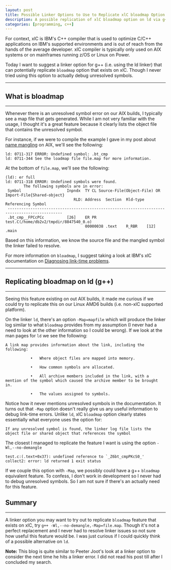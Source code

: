 ```yaml
---
layout: post
title: Possible Linker Options to Use to Replicate xlC bloadmap Option on ld
description: A possible replication of xlC bloadmap option on ld via g++ to debug undefined symbols
categories: [programming, c++]
---
```


For context, xlC is IBM's C++ compiler that is used to optimize C/C++ applications on IBM's supported environments 
and is out of reach from the hands of the average developer. xlC compiler is typically only 
used on AIX systems or on mainframes running z/OS or Linux on Power. 

Today I want to suggest a linker option for g++ (i.e. using the ld linker) that 
can potentially replicate `bloadmap` option that exists on xlC. 
Though I never tried using this option to actually debug unresolved symbols.

---

## What is bloadmap

---

Whenever there is an unresolved symbol error on our AIX builds, I typically 
see a map file that gets generated. While I am not very familiar with the usage, 
I thought it's a great feature because it clearly lists the object file that contains 
the unresolved symbol.

For instance, if we were to compile the example I gave in my post about 
[name mangling](../extern-c-name-mangling) on AIX, we'll see the following:
```
ld: 0711-317 ERROR: Undefined symbol: .bt_cmp                    
ld: 0711-344 See the loadmap file file.map for more information.
```

At the bottom of `file.map`, we'll see the following:
```
(ld): er full
ld: 0711-318 ERROR: Undefined symbols were found.
        The following symbols are in error:
 Symbol                    Inpndx  TY CL Source-File(Object-File) OR Import-File{Shared-object}
                              RLD: Address  Section  Rld-type Referencing Symbol
 ----------------------------------------------------------------------------------------------
 .bt_cmp__FPCcPCc          [26]    ER PR test.C(/home/db2v2/tmpdir/8847540_0.o)
                                   00000038 .text    R_RBR    [12]    .main
```

Based on this information, we know the source file and the mangled symbol the 
linker failed to resolve.

For more information on `bloadmap`, I suggest taking a look at IBM's xlC documentation 
on [Diagnosing link-time problems](https://www.ibm.com/docs/en/xl-c-and-cpp-aix/16.1?topic=cc-diagnosing-link-time-problems).

---

## Replicating bloadmap on ld (g++)

---

Seeing this feature existing on out AIX builds, it made me curious if we could 
try to replicate this on our Linux AMD6 builds (i.e. non-xlC supported platform).

On the linker `ld`, there's an option `-Map=mapfile` which will produce the 
linker log similar to what `bloadmap` provides from my assumption 
(I never had a need to look at the other information so I could be wrong). 
If we look at the man pages for `ld` we see the following:

```
A link map provides information about the link, including the following:

           •   Where object files are mapped into memory.

           •   How common symbols are allocated.

           •   All archive members included in the link, with a mention of the symbol which caused the archive member to be brought in.

           •   The values assigned to symbols.
```

Notice how it never mentions unresolved symbols in the documentation. It turns 
out that `-Map` option doesn't really give us any useful information to debug 
link-time errors. Unlike `ld`, xlC `bloadmap` option clearly states essentially 
what everyone uses the option for: 

```
If any unresolved symbol is found, the linker log file lists the object file or shared object that references the symbol
```

The closest I managed to replicate the feature I want is using the option `-Wl,--no-demangle`
```
test.c:(.text+0x37): undefined reference to `_Z6bt_cmpPKcS0_'
collect2: error: ld returned 1 exit status
```

If we couple this option with `-Map`, we possibly could have a g++ `bloadmap` 
equivalent feature. To confess, I don't work in development so I never had to 
debug unresolved symbols. So I am not sure if there's an actually need for 
this feature.

## Summary

---

A linker option you may want to try out to replicate `bloadmap` feature that 
exists on xlC, try `g++ -Wl,--no-demangle,-Map=file.map`. Though it's not a 
perfect replacement and I never had to resolve linker issues so not sure 
how useful this feature would be. I was just curious if I could quickly 
think of a possible alternative on `ld`.

**Note:** This blog is quite similar to Peeter Joot's look at a linker option 
to consider the next time he hits a linker error. 
I did not read his post till after I concluded my search. 
